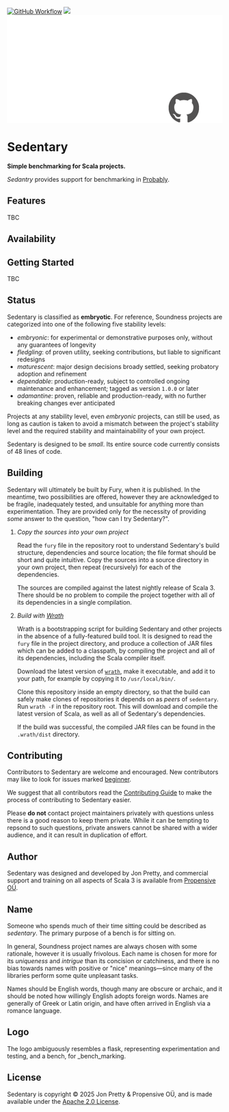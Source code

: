 [<img alt="GitHub Workflow" src="https://img.shields.io/github/actions/workflow/status/propensive/sedentary/main.yml?style=for-the-badge" height="24">](https://github.com/propensive/sedentary/actions)
[<img src="https://img.shields.io/discord/633198088311537684?color=8899f7&label=DISCORD&style=for-the-badge" height="24">](https://discord.com/invite/MBUrkTgMnA)
<img src="/doc/images/github.png" valign="middle">

# Sedentary

__Simple benchmarking for Scala projects.__

_Sedantry_ provides support for benchmarking in [Probably](https://github.com/propensive/probably/).

## Features

TBC


## Availability







## Getting Started

TBC


## Status

Sedentary is classified as __embryotic__. For reference, Soundness projects are
categorized into one of the following five stability levels:

- _embryonic_: for experimental or demonstrative purposes only, without any guarantees of longevity
- _fledgling_: of proven utility, seeking contributions, but liable to significant redesigns
- _maturescent_: major design decisions broady settled, seeking probatory adoption and refinement
- _dependable_: production-ready, subject to controlled ongoing maintenance and enhancement; tagged as version `1.0.0` or later
- _adamantine_: proven, reliable and production-ready, with no further breaking changes ever anticipated

Projects at any stability level, even _embryonic_ projects, can still be used,
as long as caution is taken to avoid a mismatch between the project's stability
level and the required stability and maintainability of your own project.

Sedentary is designed to be _small_. Its entire source code currently consists
of 48 lines of code.

## Building

Sedentary will ultimately be built by Fury, when it is published. In the
meantime, two possibilities are offered, however they are acknowledged to be
fragile, inadequately tested, and unsuitable for anything more than
experimentation. They are provided only for the necessity of providing _some_
answer to the question, "how can I try Sedentary?".

1. *Copy the sources into your own project*
   
   Read the `fury` file in the repository root to understand Sedentary's build
   structure, dependencies and source location; the file format should be short
   and quite intuitive. Copy the sources into a source directory in your own
   project, then repeat (recursively) for each of the dependencies.

   The sources are compiled against the latest nightly release of Scala 3.
   There should be no problem to compile the project together with all of its
   dependencies in a single compilation.

2. *Build with [Wrath](https://github.com/propensive/wrath/)*

   Wrath is a bootstrapping script for building Sedentary and other projects in
   the absence of a fully-featured build tool. It is designed to read the `fury`
   file in the project directory, and produce a collection of JAR files which can
   be added to a classpath, by compiling the project and all of its dependencies,
   including the Scala compiler itself.
   
   Download the latest version of
   [`wrath`](https://github.com/propensive/wrath/releases/latest), make it
   executable, and add it to your path, for example by copying it to
   `/usr/local/bin/`.

   Clone this repository inside an empty directory, so that the build can
   safely make clones of repositories it depends on as _peers_ of `sedentary`.
   Run `wrath -F` in the repository root. This will download and compile the
   latest version of Scala, as well as all of Sedentary's dependencies.

   If the build was successful, the compiled JAR files can be found in the
   `.wrath/dist` directory.

## Contributing

Contributors to Sedentary are welcome and encouraged. New contributors may like
to look for issues marked
[beginner](https://github.com/propensive/sedentary/labels/beginner).

We suggest that all contributors read the [Contributing
Guide](/contributing.md) to make the process of contributing to Sedentary
easier.

Please __do not__ contact project maintainers privately with questions unless
there is a good reason to keep them private. While it can be tempting to
repsond to such questions, private answers cannot be shared with a wider
audience, and it can result in duplication of effort.

## Author

Sedentary was designed and developed by Jon Pretty, and commercial support and
training on all aspects of Scala 3 is available from [Propensive
O&Uuml;](https://propensive.com/).



## Name

Someone who spends much of their time sitting could be described as _sedentary_. The primary purpose of a
bench is for sitting on.

In general, Soundness project names are always chosen with some rationale,
however it is usually frivolous. Each name is chosen for more for its
_uniqueness_ and _intrigue_ than its concision or catchiness, and there is no
bias towards names with positive or "nice" meanings—since many of the libraries
perform some quite unpleasant tasks.

Names should be English words, though many are obscure or archaic, and it
should be noted how willingly English adopts foreign words. Names are generally
of Greek or Latin origin, and have often arrived in English via a romance
language.

## Logo

The logo ambiguously resembles a flask, representing experimentation and testing, and a bench, for _bench_marking.

## License

Sedentary is copyright &copy; 2025 Jon Pretty & Propensive O&Uuml;, and
is made available under the [Apache 2.0 License](/license.md).

